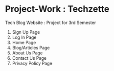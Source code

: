 # Project-Work : Techzette
Tech Blog Website : Project for 3rd Semester

1. Sign Up Page
2. Log In Page
3. Home Page
4. Blog/Articles Page
5. About Us Page
6. Contact Us Page
7. Privacy Policy Page

